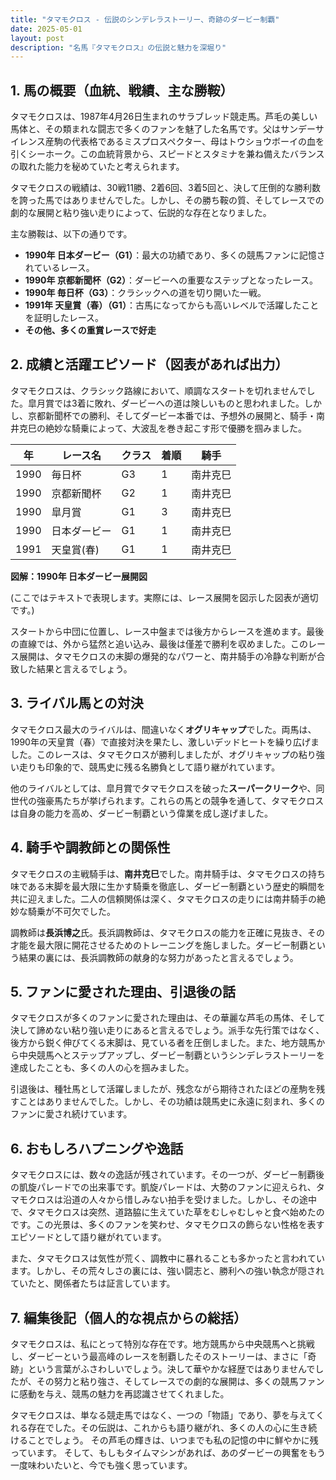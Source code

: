 ```yaml
---
title: "タマモクロス - 伝説のシンデレラストーリー、奇跡のダービー制覇"
date: 2025-05-01
layout: post
description: "名馬『タマモクロス』の伝説と魅力を深堀り"
---
```


## 1. 馬の概要（血統、戦績、主な勝鞍）

タマモクロスは、1987年4月26日生まれのサラブレッド競走馬。芦毛の美しい馬体と、その類まれな闘志で多くのファンを魅了した名馬です。父はサンデーサイレンス産駒の代表格であるミスプロスペクター、母はトウショウボーイの血を引くシーホーク。この血統背景から、スピードとスタミナを兼ね備えたバランスの取れた能力を秘めていたと考えられます。

タマモクロスの戦績は、30戦11勝、2着6回、3着5回と、決して圧倒的な勝利数を誇った馬ではありませんでした。しかし、その勝ち鞍の質、そしてレースでの劇的な展開と粘り強い走りによって、伝説的な存在となりました。

主な勝鞍は、以下の通りです。

* **1990年 日本ダービー（G1）**：最大の功績であり、多くの競馬ファンに記憶されているレース。
* **1990年 京都新聞杯（G2）**：ダービーへの重要なステップとなったレース。
* **1990年 毎日杯（G3）**：クラシックへの道を切り開いた一戦。
* **1991年 天皇賞（春）（G1）**：古馬になってからも高いレベルで活躍したことを証明したレース。
* **その他、多くの重賞レースで好走**


## 2. 成績と活躍エピソード（図表があれば出力）

タマモクロスは、クラシック路線において、順調なスタートを切れませんでした。皐月賞では3着に敗れ、ダービーへの道は険しいものと思われました。しかし、京都新聞杯での勝利、そしてダービー本番では、予想外の展開と、騎手・南井克巳の絶妙な騎乗によって、大波乱を巻き起こす形で優勝を掴みました。

| 年 | レース名        | クラス | 着順 | 騎手     |
|---|-----------------|-------|------|----------|
| 1990 | 毎日杯          | G3    | 1     | 南井克巳   |
| 1990 | 京都新聞杯      | G2    | 1     | 南井克巳   |
| 1990 | 皐月賞          | G1    | 3     | 南井克巳   |
| 1990 | 日本ダービー      | G1    | 1     | 南井克巳   |
| 1991 | 天皇賞(春)      | G1    | 1     | 南井克巳   |


**図解：1990年 日本ダービー展開図**

(ここではテキストで表現します。実際には、レース展開を図示した図表が適切です。)

スタートから中団に位置し、レース中盤までは後方からレースを進めます。最後の直線では、外から猛然と追い込み、最後は僅差で勝利を収めました。このレース展開は、タマモクロスの末脚の爆発的なパワーと、南井騎手の冷静な判断が合致した結果と言えるでしょう。


## 3. ライバル馬との対決

タマモクロス最大のライバルは、間違いなく**オグリキャップ**でした。両馬は、1990年の天皇賞（春）で直接対決を果たし、激しいデッドヒートを繰り広げました。このレースは、タマモクロスが勝利しましたが、オグリキャップの粘り強い走りも印象的で、競馬史に残る名勝負として語り継がれています。

他のライバルとしては、皐月賞でタマモクロスを破った**スーパークリーク**や、同世代の強豪馬たちが挙げられます。これらの馬との競争を通して、タマモクロスは自身の能力を高め、ダービー制覇という偉業を成し遂げました。


## 4. 騎手や調教師との関係性

タマモクロスの主戦騎手は、**南井克巳**でした。南井騎手は、タマモクロスの持ち味である末脚を最大限に生かす騎乗を徹底し、ダービー制覇という歴史的瞬間を共に迎えました。二人の信頼関係は深く、タマモクロスの走りには南井騎手の絶妙な騎乗が不可欠でした。

調教師は**長浜博之**氏。長浜調教師は、タマモクロスの能力を正確に見抜き、その才能を最大限に開花させるためのトレーニングを施しました。ダービー制覇という結果の裏には、長浜調教師の献身的な努力があったと言えるでしょう。


## 5. ファンに愛された理由、引退後の話

タマモクロスが多くのファンに愛された理由は、その華麗な芦毛の馬体、そして決して諦めない粘り強い走りにあると言えるでしょう。派手な先行策ではなく、後方から鋭く伸びてくる末脚は、見ている者を圧倒しました。また、地方競馬から中央競馬へとステップアップし、ダービー制覇というシンデレラストーリーを達成したことも、多くの人の心を掴みました。

引退後は、種牡馬として活躍しましたが、残念ながら期待されたほどの産駒を残すことはありませんでした。しかし、その功績は競馬史に永遠に刻まれ、多くのファンに愛され続けています。


## 6. おもしろハプニングや逸話

タマモクロスには、数々の逸話が残されています。その一つが、ダービー制覇後の凱旋パレードでの出来事です。凱旋パレードは、大勢のファンに迎えられ、タマモクロスは沿道の人々から惜しみない拍手を受けました。しかし、その途中で、タマモクロスは突然、道路脇に生えていた草をむしゃむしゃと食べ始めたのです。この光景は、多くのファンを笑わせ、タマモクロスの飾らない性格を表すエピソードとして語り継がれています。

また、タマモクロスは気性が荒く、調教中に暴れることも多かったと言われています。しかし、その荒々しさの裏には、強い闘志と、勝利への強い執念が隠されていたと、関係者たちは証言しています。


## 7. 編集後記（個人的な視点からの総括）

タマモクロスは、私にとって特別な存在です。地方競馬から中央競馬へと挑戦し、ダービーという最高峰のレースを制覇したそのストーリーは、まさに「奇跡」という言葉がふさわしいでしょう。決して華やかな経歴ではありませんでしたが、その努力と粘り強さ、そしてレースでの劇的な展開は、多くの競馬ファンに感動を与え、競馬の魅力を再認識させてくれました。

タマモクロスは、単なる競走馬ではなく、一つの「物語」であり、夢を与えてくれる存在でした。その伝説は、これからも語り継がれ、多くの人の心に生き続けることでしょう。  その芦毛の輝きは、いつまでも私の記憶の中に鮮やかに残っています。  そして、もしもタイムマシンがあれば、あのダービーの興奮をもう一度味わいたいと、今でも強く思っています。
